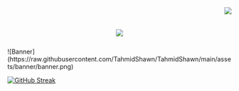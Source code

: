 <img align="right" src="https://visitor-badge.laobi.icu/badge?page_id=TahmidShawn.TahmidShawn" />
<h1 align="center">
    <img src="https://readme-typing-svg.herokuapp.com/?font=Righteous&size=35&color=000000&center=true&vCenter=true&width=500&height=70&duration=4000&lines=Hi+There!+👋;+I'm+Tahmid+Shawn!;" style="color: black" />
</h1>
![Banner](https://raw.githubusercontent.com/TahmidShawn/TahmidShawn/main/assets/banner/banner.png)

<!--
**TahmidShawn/TahmidShawn** is a ✨ _special_ ✨ repository because its `README.md` (this file) appears on your GitHub profile.

Here are some ideas to get you started:

- 🔭 I’m currently working on ...
- 🌱 I’m currently learning ...
- 👯 I’m looking to collaborate on ...
- 🤔 I’m looking for help with ...
- 💬 Ask me about ...
- 📫 How to reach me: ...
- 😄 Pronouns: ...
- ⚡ Fun fact: ...
-->

[![GitHub Streak](https://github-readme-streak-stats.herokuapp.com?user=TahmidShawn&theme=ayu-mirage)](https://git.io/streak-stats)

